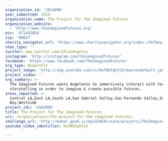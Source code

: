 ```yaml
---
organization_id: '2014096'
year_submitted: 2014
organization_name: The Project for The Imagined Futures
organization_website:
  - 'http://www.theimaginedfutures.org'
ein: '471442056'
zip: '90027'
charity_navigator_url: 'https://www.charitynavigator.org/index.cfm?bay=search.profile&ein=471442056'
ntee_type: ''
twitter: www.twitter.com/IFLosAngeles
instagram: 'http://instagram.com/theimaginedfutures'
facebook: 'https://www.facebook.com/TheImaginedFutures'
org_type: Nonprofit
project_image: 'http://img.youtube.com/vi/KofWk5qh3jE/maxresdefault.jpg'
project_video: ''
org_summary: >-
  The Imagined Futures wants Angelenos to immersively interact with technology &
  storytelling in order to imagine & create possible futures.
areas_impacted: >-
  Central LA,East LA,South LA,San Gabriel Valley,San Fernando Valley,South
  Bay,Westside
project_ids: '4102096'
title: The Project for The Imagined Futures
uri: /organizations/the-project-for-the-imagined-futures/
challenge_url: 'http://maker.good.is/myLA2050create/projects/TheImaginedFutures.html'
youtube_video_identifier: KofWk5qh3jE

---
```

